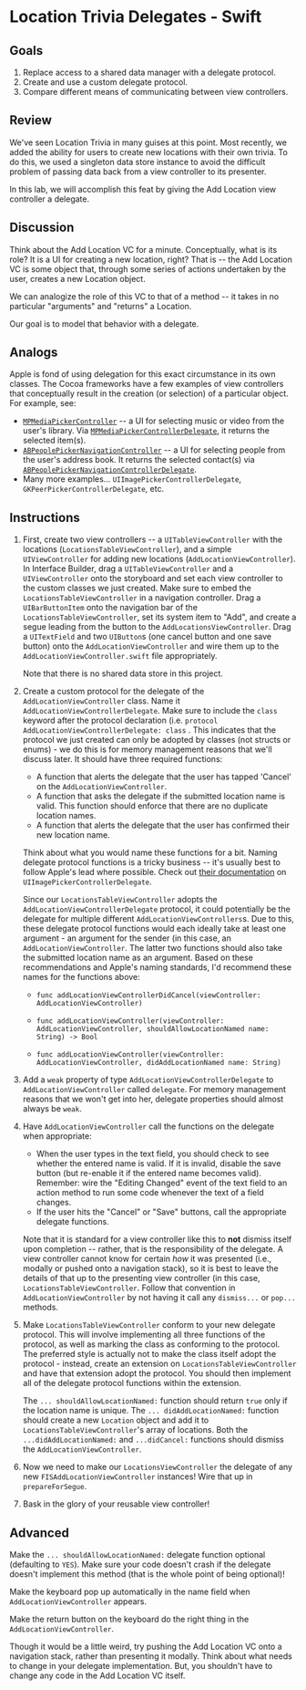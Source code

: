 # Location Trivia Delegates - Swift

## Goals

1. Replace access to a shared data manager with a delegate protocol.
2. Create and use a custom delegate protocol.
3. Compare different means of communicating between view controllers.


## Review

We've seen Location Trivia in many guises at this point. Most recently, we added the ability for users to create new locations with their own trivia. To do this, we used a singleton data store instance to avoid the difficult problem of passing data back from a view controller to its presenter.

In this lab, we will accomplish this feat by giving the Add Location view controller a delegate.


## Discussion

Think about the Add Location VC for a minute. Conceptually, what is its role? It is a UI for creating a new location, right? That is -- the Add Location VC is some object that, through some series of actions undertaken by the user, creates a new Location object.

We can analogize the role of this VC to that of a method -- it takes in no particular "arguments" and "returns" a Location.

Our goal is to model that behavior with a delegate.


## Analogs

Apple is fond of using delegation for this exact circumstance in its own classes. The Cocoa frameworks have a few examples of view controllers that conceptually result in the creation (or selection) of a particular object. For example, see:

* [`MPMediaPickerController`](https://developer.apple.com/library/ios/documentation/MediaPlayer/Reference/MPMediaPickerController_ClassReference/) -- a UI for selecting music or video from the user's library. Via [`MPMediaPickerControllerDelegate`](https://developer.apple.com/library/ios/documentation/MediaPlayer/Reference/MPMediaPickerControllerDelegate_ProtocolReference/index.html#//apple_ref/doc/uid/TP40008216), it returns the selected item(s).
* [`ABPeoplePickerNavigationController`](https://developer.apple.com/library/ios/documentation/AddressBookUI/Reference/ABPeoplePickerNavigationController_Class/) -- a UI for selecting people from the user's address book. It returns the selected contact(s) via [`ABPeoplePickerNavigationControllerDelegate`](https://developer.apple.com/library/ios/documentation/AddressBookUI/Reference/ABPeoplePickerNavigationControllerDelegate_Protocol/index.html#//apple_ref/occ/intf/ABPeoplePickerNavigationControllerDelegate).
* Many more examples... `UIImagePickerControllerDelegate`, `GKPeerPickerControllerDelegate`, etc.

## Instructions

1. First, create two view controllers -- a `UITableViewController` with the locations (`LocationsTableViewController`), and a simple `UIViewController` for adding new locations (`AddLocationViewController`). In Interface Builder, drag a `UITableViewController` and a `UIViewController` onto the storyboard and set each view controller to the custom classes we just created. Make sure to embed the `LocationsTableViewController` in a navigation controller. Drag a `UIBarButtonItem` onto the navigation bar of the `LocationsTableViewController`, set its system item to "Add", and create a segue leading from the button to the `AddLocationsViewController`. Drag a `UITextField` and two `UIButton`s (one cancel button and one save button) onto the `AddLocationViewController` and wire them up to the `AddLocationViewController.swift` file appropriately.

	Note that there is no shared data store in this project.

1. Create a custom protocol for the delegate of the `AddLocationViewController` class. Name it `AddLocationViewControllerDelegate`. Make sure to include the `class` keyword after the protocol declaration (i.e. `protocol AddLocationViewControllerDelegate: class` . This indicates that the protocol we just created can only be adopted by classes (not structs or enums) - we do this is for memory management reasons that we'll discuss later. It should have three required functions:
    * A function that alerts the delegate that the user has tapped 'Cancel' on the `AddLocationViewController`.
    * A function that asks the delegate if the submitted location name is valid. This function should enforce that there are no duplicate location names.
    * A function that alerts the delegate that the user has confirmed their new location name.
    
    Think about what you would name these functions for a bit. Naming delegate protocol functions is a tricky business -- it's usually best to follow Apple's lead where possible. Check out [their documentation](https://developer.apple.com/library/ios/documentation/UIKit/Reference/UIImagePickerControllerDelegate_Protocol/#//apple_ref/occ/intfm/UIImagePickerControllerDelegate/imagePickerController:didFinishPickingMediaWithInfo:) on `UIImagePickerControllerDelegate`. 
    
	Since our `LocationsTableViewController` adopts the `AddLocationViewControllerDelegate` protocol, it could potentially be the delegate for multiple different `AddLocationViewControllers`s.  Due to this, these delegate protocol functions would each ideally take at least one argument - an argument for the sender (in this case, an `AddLocationViewController`. The latter two functions should also take the submitted location name as an argument. Based on these recommendations and Apple's naming standards, I'd recommend these names for the functions above:
    
    * `func addLocationViewControllerDidCancel(viewController: AddLocationViewController)`
    
    * `func addLocationViewController(viewController: AddLocationViewController, shouldAllowLocationNamed name: String) -> Bool`
    
    * `func addLocationViewController(viewController: AddLocationViewController, didAddLocationNamed name: String)`

2. Add a `weak` property of type `AddLocationViewControllerDelegate` to `AddLocationViewController` called `delegate`. For memory management reasons that we won't get into her, delegate properties should almost always be `weak`.

3. Have `AddLocationViewController` call the functions on the delegate when appropriate:
    * When the user types in the text field, you should check to see whether the entered name is valid. If it is invalid, disable the save button (but re-enable it if the entered name becomes valid). Remember: wire the "Editing Changed" event of the text field to an action method to run some code whenever the text of a field changes.
    * If the user hits the "Cancel" or "Save" buttons, call the appropriate delegate functions.

    Note that it is standard for a view controller like this to **not** dismiss itself upon completion -- rather, that is the responsibility of the delegate. A view controller cannot know for certain *how* it was presented (i.e., modally or pushed onto a navigation stack), so it is best to leave the details of that up to the presenting view controller (in this case, `LocationsTableViewController`. Follow that convention in `AddLocationViewController` by not having it call any `dismiss...` or `pop...` methods.

4. Make `LocationsTableViewController` conform to your new delegate protocol. This will involve implementing all three functions of the protocol, as well as marking the class as conforming to the protocol. The preferred style is actually not to make the class itself adopt the protocol - instead, create an extension on `LocationsTableViewController` and have that extension adopt the protocol. You should then implement all of the delegate protocol functions within the extension.

    The `... shouldAllowLocationNamed:` function should return `true` only if the location name is unique. The `... didAddLocationNamed:` function should create a new `Location` object and add it to `LocationsTableViewController`'s array of locations. Both the `...didAddLocationNamed:` and `...didCancel:` functions should dismiss the `AddLocationViewController`.

5. Now we need to make our `LocationsViewController` the delegate of any new `FISAddLocationViewController` instances! Wire that up in `prepareForSegue`.

6. Bask in the glory of your reusable view controller!


## Advanced

Make the `... shouldAllowLocationNamed:` delegate function optional (defaulting to `YES`). Make sure your code doesn't crash if the delegate doesn't implement this method (that is the whole point of being optional)!

Make the keyboard pop up automatically in the name field when `AddLocationViewController` appears.

Make the return button on the keyboard do the right thing in the `AddLocationViewController`.

Though it would be a little weird, try pushing the Add Location VC onto a navigation stack, rather than presenting it modally. Think about what needs to change in your delegate implementation. But, you shouldn't have to change any code in the Add Location VC itself.
